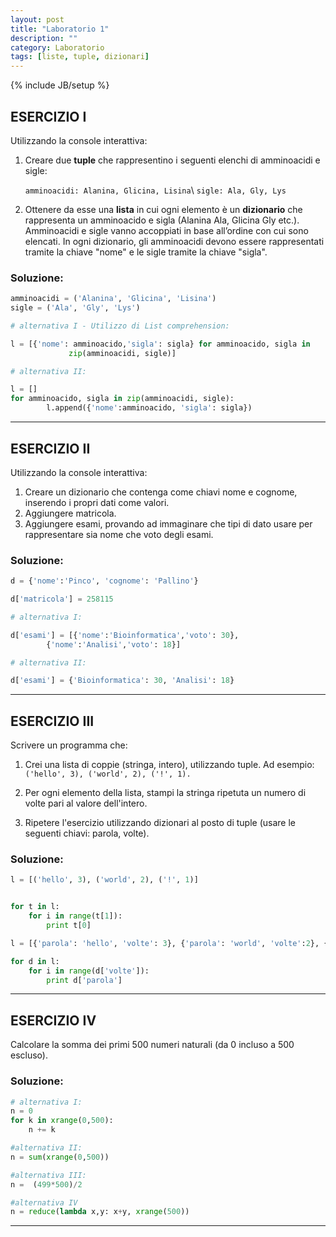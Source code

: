 ```yaml
---
layout: post
title: "Laboratorio 1"
description: ""
category: Laboratorio
tags: [liste, tuple, dizionari]
---
```

{% include JB/setup %}

## ESERCIZIO I

Utilizzando la console interattiva:

1. Creare due **tuple** che rappresentino i seguenti elenchi di amminoacidi e sigle:

    `amminoacidi: Alanina, Glicina, Lisina`\\
    `sigle: Ala, Gly, Lys`

2. Ottenere da esse una **lista** in cui ogni elemento è un **dizionario** che
    rappresenta un amminoacido e sigla (Alanina Ala, Glicina Gly etc.).
    Amminoacidi e sigle vanno accoppiati in base all’ordine con cui sono elencati.
    In ogni dizionario, gli amminoacidi devono essere rappresentati tramite la
    chiave "nome" e le sigle tramite la chiave "sigla".


### Soluzione:
```python
amminoacidi = ('Alanina', 'Glicina', 'Lisina')
sigle = ('Ala', 'Gly', 'Lys')

# alternativa I - Utilizzo di List comprehension:

l = [{'nome': amminoacido,'sigla': sigla} for amminoacido, sigla in
             zip(amminoacidi, sigle)]

# alternativa II:

l = []
for amminoacido, sigla in zip(amminoacidi, sigle):
        l.append({'nome':amminoacido, 'sigla': sigla})
```

---
## ESERCIZIO II

Utilizzando la console interattiva:
1. Creare un dizionario che contenga come chiavi nome e cognome, inserendo i
    propri dati come valori.
2. Aggiungere matricola.
3. Aggiungere esami, provando ad immaginare che tipi di dato usare per
    rappresentare sia nome che voto degli esami.


### Soluzione:
```python
d = {'nome':'Pinco', 'cognome': 'Pallino'}

d['matricola'] = 258115

# alternativa I:

d['esami'] = [{'nome':'Bioinformatica','voto': 30},
        {'nome':'Analisi','voto': 18}]

# alternativa II:

d['esami'] = {'Bioinformatica': 30, 'Analisi': 18}
```

---
## ESERCIZIO III

Scrivere un programma che:
1. Crei una lista di coppie (stringa, intero), utilizzando tuple. Ad esempio:
    `('hello', 3), ('world', 2), ('!', 1).`

2. Per ogni elemento della lista, stampi la stringa ripetuta un numero di volte
    pari al valore dell'intero.

3. Ripetere l'esercizio utilizzando dizionari al posto di tuple
    (usare le seguenti chiavi: parola, volte).

### Soluzione:
```python
l = [('hello', 3), ('world', 2), ('!', 1)]


for t in l:
    for i in range(t[1]):
        print t[0]

l = [{'parola': 'hello', 'volte': 3}, {'parola': 'world', 'volte':2}, {'parola': '!', 'volte': 1}]

for d in l:
    for i in range(d['volte']):
        print d['parola']
```

---

## ESERCIZIO IV

Calcolare la somma dei primi 500 numeri naturali (da 0 incluso a 500 escluso).

### Soluzione:
```python
# alternativa I:
n = 0
for k in xrange(0,500):
    n += k

#alternativa II:
n = sum(xrange(0,500))

#alternativa III:
n =  (499*500)/2

#alternativa IV
n = reduce(lambda x,y: x+y, xrange(500))
```

---
<!---
## ESERCIZIO V

1. Scrivere un programma che, data la stringa 'abcdefghi', la analizzi e
    stampi a video:

    `Lettera 1: a`\\
    `Lettera 2: b`\\
    `...`

2. Modificare poi il programma in modo da leggere la stringa da tastiera.


### Soluzione:
```python
stringa = 'abcdefghi'
for i,c in enumerate(stringa):
    print 'Lettera %d: %s' %(i+1, c)

stringa = raw_input('Inserisci una stringa: ')
for i,c in enumerate(stringa):
    print 'Lettera %d: %s' %(i+1, c)
```

---

## ESERCIZIO VI

Scrivere un programma che stampi la lunghezza di una stringa fornita dall'utente,
e ripeta questo processo finchè l'utente non inserisce la stringa 'exit'.

### Soluzione:
```python
while True:
    stringa = raw_input('Inserisci una stringa: \n')
    if stringa == 'exit':
        break
    print len(stringa)
```

---
## ESERCIZIO VII

Scrivere un programma che prenda in ingresso un intero e stampi tutti i numeri
primi fino al numero fornito dall’utente.

### Soluzione:

```python
num = raw_input('Inserire un numero: \n')

n = 2
while n < int(num):
    cond = True
    for k in range(2,n):
        if n%k == 0:
            cond = False
    if cond:
        print n
    n += 1
```

---
## ESERCIZIO VIII
Scrivere un programma che:

1. Prenda una stringa in input da tastiera, rappresentante un singolo nucleotide \\
    `(A, C, G oppure T)`.

2. Stampi a video una stringa rappresentante il nucleotide complementare.

Assicurarsi che il programma funzioni correttamente sia con input maiuscolo 
    che minuscolo.
    
### Soluzione:
```python
nuc = raw_input('Inserire un singolo nucleotide (A, C, G, T): \n')

nuc =  nuc.upper()

# Alternativa I:

if nuc == 'A':
    print 'T'
elif nuc == 'C':
    print 'G'
elif nuc == 'G':
    print 'C'
elif nuc == 'T':
    print 'A'
else:
    print "Nucleotide %s sconosciuto" %s


# Alternativa II:

nuc_dict = {'A':'T','C':'G','G':'C','T':'A'}

print nuc_dict[nuc]


```

---
## ESERCIZIO IX
1. Riprendere l'esercizio 8, e risolverlo definendo una funzione complementare(), 
    che ritorni il nucleotide complementare a quello passato come argomento:

```python
>>> complementare ('C')
'G'
```
        
2. Modificare l'esercizio in modo da gestire il caso in cui sia inserito un 
    nucleotide non valido tramite l'uso delle eccezioni. In particolare si 
    modifichi la funzione complementare in modo da lanciare un eccezione 
    generica Exception in caso di nucleotide non valido. Tale eccezione deve 
    essere catturata e gestita dal programma principale tramite la stampa a 
    video di un messaggio di errore.
    
-->
